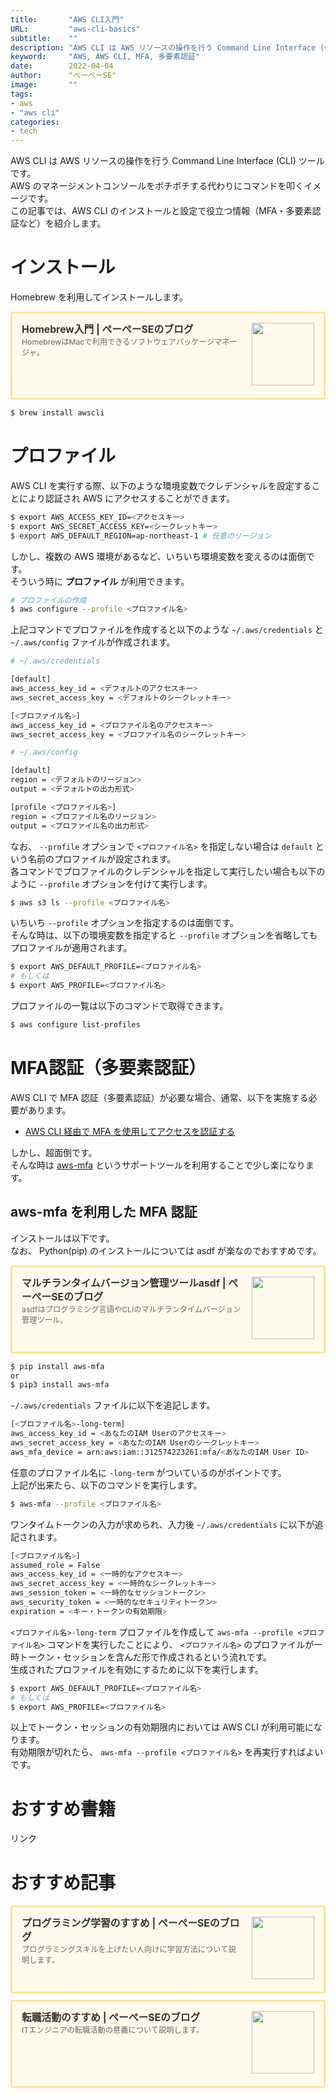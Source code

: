 ```yaml
---
title:       "AWS CLI入門"
URL:         "aws-cli-basics"
subtitle:    ""
description: "AWS CLI は AWS リソースの操作を行う Command Line Interface (CLI) ツールです。AWS のマネージメントコンソールをボチボチする代わりにコマンドを叩くイメージです。この記事では、AWS CLI のインストールと設定で役立つ情報（MFA・多要素認証など）を紹介します。"
keyword:     "AWS, AWS CLI, MFA, 多要素認証"
date:        2022-04-04
author:      "ぺーぺーSE"
image:       ""
tags:
- aws
- "aws cli"
categories:
- tech
---
```


AWS CLI は AWS リソースの操作を行う Command Line Interface (CLI) ツールです。  
AWS のマネージメントコンソールをボチボチする代わりにコマンドを叩くイメージです。  
この記事では、AWS CLI のインストールと設定で役立つ情報（MFA・多要素認証など）を紹介します。

<!--more-->

# インストール

Homebrew を利用してインストールします。

<div class="blogcardfu" style="width:auto;max-width:9999px;border:3px solid #FBE599;border-radius:3px;margin:10px 0;padding:15px;line-height:1.4;text-align:left;background:#FFFAEB;"><a href="https://blog.pepese.com/mac-homebrew-basics/" target="_blank" style="display:block;text-decoration:none;"><span class="blogcardfu-image" style="float:right;width:100px;padding:0 0 0 10px;margin:0 0 5px 5px;"><img src="https://images.weserv.nl/?w=100&url=ssl:blog.pepese.com/img/yaruwo.gif" width="100" style="width:100%;height:auto;max-height:100px;min-width:0;border:0 none;margin:0;"></span><br style="display:none"><span class="blogcardfu-title" style="font-size:112.5%;font-weight:700;color:#333333;margin:0 0 5px 0;">Homebrew入門 | ぺーぺーSEのブログ</span><br><span class="blogcardfu-content" style="font-size:87.5%;font-weight:400;color:#666666;">HomebrewはMacで利用できるソフトウェアパッケージマネージャ。</span><br><span style="clear:both;display:block;overflow:hidden;height:0;">&nbsp;</span></a></div>

```bash
$ brew install awscli
```

# プロファイル

AWS CLI を実行する際、以下のような環境変数でクレデンシャルを設定することにより認証され AWS にアクセスすることができます。

```bash
$ export AWS_ACCESS_KEY_ID=<アクセスキー>
$ export AWS_SECRET_ACCESS_KEY=<シークレットキー>
$ export AWS_DEFAULT_REGION=ap-northeast-1 # 任意のリージョン
```

しかし、複数の AWS 環境があるなど、いちいち環境変数を変えるのは面倒です。  
そういう時に **プロファイル** が利用できます。

```bash
# プロファイルの作成
$ aws configure --profile <プロファイル名>
```

上記コマンドでプロファイルを作成すると以下のような `~/.aws/credentials` と `~/.aws/config` ファイルが作成されます。

```bash
# ~/.aws/credentials

[default]
aws_access_key_id = <デフォルトのアクセスキー>
aws_secret_access_key = <デフォルトのシークレットキー>

[<プロファイル名>]
aws_access_key_id = <プロファイル名のアクセスキー>
aws_secret_access_key = <プロファイル名のシークレットキー>
```

```bash
# ~/.aws/config

[default]
region = <デフォルトのリージョン>
output = <デフォルトの出力形式>

[profile <プロファイル名>]
region = <プロファイル名のリージョン>
output = <プロファイル名の出力形式>
```

なお、 `--profile` オプションで `<プロファイル名>` を指定しない場合は `default` という名前のプロファイルが設定されます。  
各コマンドでプロファイルのクレデンシャルを指定して実行したい場合も以下のように `--profile` オプションを付けて実行します。

```bash
$ aws s3 ls --profile <プロファイル名>
```

いちいち `--profile` オプションを指定するのは面倒です。  
そんな時は、以下の環境変数を指定すると `--profile` オプションを省略してもプロファイルが適用されます。

```bash
$ export AWS_DEFAULT_PROFILE=<プロファイル名>
# もしくは
$ export AWS_PROFILE=<プロファイル名>
```

プロファイルの一覧は以下のコマンドで取得できます。

```bash
$ aws configure list-profiles
```

# MFA認証（多要素認証）

AWS CLI で MFA 認証（多要素認証）が必要な場合、通常、以下を実施する必要があります。

- [AWS CLI 経由で MFA を使用してアクセスを認証する](https://aws.amazon.com/jp/premiumsupport/knowledge-center/authenticate-mfa-cli/)

しかし、超面倒です。  
そんな時は [aws-mfa](https://github.com/broamski/aws-mfa) というサポートツールを利用することで少し楽になります。

## aws-mfa を利用した MFA 認証

インストールは以下です。  
なお、 Python(pip) のインストールについては asdf が楽なのでおすすめです。

<div class="blogcardfu" style="width:auto;max-width:9999px;border:3px solid #FBE599;border-radius:3px;margin:10px 0;padding:15px;line-height:1.4;text-align:left;background:#FFFAEB;"><a href="https://blog.pepese.com/asdf-basics/" target="_blank" style="display:block;text-decoration:none;"><span class="blogcardfu-image" style="float:right;width:100px;padding:0 0 0 10px;margin:0 0 5px 5px;"><img src="https://images.weserv.nl/?w=100&url=ssl:blog.pepese.com/img/yaruwo.gif" width="100" style="width:100%;height:auto;max-height:100px;min-width:0;border:0 none;margin:0;"></span><br style="display:none"><span class="blogcardfu-title" style="font-size:112.5%;font-weight:700;color:#333333;margin:0 0 5px 0;">マルチランタイムバージョン管理ツールasdf | ぺーぺーSEのブログ</span><br><span class="blogcardfu-content" style="font-size:87.5%;font-weight:400;color:#666666;">asdfはプログラミング言語やCLIのマルチランタイムバージョン管理ツール。</span><br><span style="clear:both;display:block;overflow:hidden;height:0;">&nbsp;</span></a></div>

```bash
$ pip install aws-mfa
or
$ pip3 install aws-mfa
```

`~/.aws/credentials` ファイルに以下を追記します。

```bash
[<プロファイル名>-long-term]
aws_access_key_id = <あなたのIAM Userのアクセスキー>
aws_secret_access_key = <あなたのIAM Userのシークレットキー>
aws_mfa_device = arn:aws:iam::312574223261:mfa/<あなたのIAM User ID>
```

任意のプロファイル名に `-long-term` がついているのがポイントです。  
上記が出来たら、以下のコマンドを実行します。

```bash
$ aws-mfa --profile <プロファイル名>
```

ワンタイムトークンの入力が求められ、入力後 `~/.aws/credentials` に以下が追記されます。

```bash
[<プロファイル名>]
assumed_role = False
aws_access_key_id = <一時的なアクセスキー>
aws_secret_access_key = <一時的なシークレットキー>
aws_session_token = <一時的なセッショントークン>
aws_security_token = <一時的なセキュリティトークン>
expiration = <キー・トークンの有効期限>
```

`<プロファイル名>-long-term` プロファイルを作成して `aws-mfa --profile <プロファイル名>` コマンドを実行したことにより、 `<プロファイル名>` のプロファイルが一時トークン・セッションを含んだ形で作成されるという流れです。  
生成されたプロファイルを有効にするために以下を実行します。

```bash
$ export AWS_DEFAULT_PROFILE=<プロファイル名>
# もしくは
$ export AWS_PROFILE=<プロファイル名>
```

以上でトークン・セッションの有効期限内においては AWS CLI が利用可能になります。  
有効期限が切れたら、 `aws-mfa --profile <プロファイル名>` を再実行すればよいです。

# おすすめ書籍

<!-- ad link - amazon/rakuten books - aws basics -->
<!-- START MoshimoAffiliateEasyLink -->
<script type="text/javascript">
(function(b,c,f,g,a,d,e){b.MoshimoAffiliateObject=a;
b[a]=b[a]||function(){arguments.currentScript=c.currentScript
||c.scripts[c.scripts.length-2];(b[a].q=b[a].q||[]).push(arguments)};
c.getElementById(a)||(d=c.createElement(f),d.src=g,
d.id=a,e=c.getElementsByTagName("body")[0],e.appendChild(d))})
(window,document,"script","//dn.msmstatic.com/site/cardlink/bundle.js?20220329","msmaflink");
msmaflink({"n":"AWSではじめるインフラ構築入門 安全で堅牢な本番環境のつくり方 [ 中垣 健志 ]","b":"","t":"","d":"https:\/\/thumbnail.image.rakuten.co.jp","c_p":"","p":["\/@0_mall\/book\/cabinet\/3437\/9784798163437.jpg"],"u":{"u":"https:\/\/item.rakuten.co.jp\/book\/16586730\/","t":"rakuten","r_v":""},"v":"2.1","b_l":[{"u_bc":"#fc9823","u_tx":"Amazonで見る","u_url":"https:\/\/amzn.to\/3j7fBNl","s_n":"custom_3","u_so":0,"a_id":0,"p_id":0,"pc_id":0,"pl_id":0,"id":3},{"u_bc":"#bf0000","u_tx":"楽天ブックスで見る","u_url":"https:\/\/a.r10.to\/h6WEYh","s_n":"custom_4","u_so":1,"a_id":0,"p_id":0,"pc_id":0,"pl_id":0,"id":4},{"id":1,"u_tx":"楽天市場で見る","u_bc":"#f76956","u_url":"https:\/\/item.rakuten.co.jp\/book\/16586730\/","a_id":3351919,"p_id":54,"pl_id":27059,"pc_id":54,"s_n":"rakuten","u_so":2}],"eid":"e0IUt","s":"s"});
</script>
<div id="msmaflink-e0IUt">リンク</div>
<!-- MoshimoAffiliateEasyLink END -->

# おすすめ記事

<!-- プログラミング学習のすすめ -->
<div class="blogcardfu" style="width:auto;max-width:9999px;border:3px solid #FBE599;border-radius:3px;margin:10px 0;padding:15px;line-height:1.4;text-align:left;background:#FFFAEB;"><a href="https://blog.pepese.com/article-programing-learning" target="_blank" style="display:block;text-decoration:none;"><span class="blogcardfu-image" style="float:right;width:100px;padding:0 0 0 10px;margin:0 0 5px 5px;"><img src="https://images.weserv.nl/?w=100&url=ssl:blog.pepese.com/img/yaruwo.gif" width="100" style="width:100%;height:auto;max-height:100px;min-width:0;border:0 none;margin:0;"></span><br style="display:none"><span class="blogcardfu-title" style="font-size:112.5%;font-weight:700;color:#333333;margin:0 0 5px 0;">プログラミング学習のすすめ | ぺーぺーSEのブログ</span><br><span class="blogcardfu-content" style="font-size:87.5%;font-weight:400;color:#666666;">プログラミングスキルを上げたい人向けに学習方法について説明します。</span><br><span style="clear:both;display:block;overflow:hidden;height:0;">&nbsp;</span></a></div>

<!-- 転職活動のすすめ -->
<div class="blogcardfu" style="width:auto;max-width:9999px;border:3px solid #FBE599;border-radius:3px;margin:10px 0;padding:15px;line-height:1.4;text-align:left;background:#FFFAEB;"><a href="https://blog.pepese.com/article-job-changing" target="_blank" style="display:block;text-decoration:none;"><span class="blogcardfu-image" style="float:right;width:100px;padding:0 0 0 10px;margin:0 0 5px 5px;"><img src="https://images.weserv.nl/?w=100&url=ssl:blog.pepese.com/img/yaruwo.gif" width="100" style="width:100%;height:auto;max-height:100px;min-width:0;border:0 none;margin:0;"></span><br style="display:none"><span class="blogcardfu-title" style="font-size:112.5%;font-weight:700;color:#333333;margin:0 0 5px 0;">転職活動のすすめ | ぺーぺーSEのブログ</span><br><span class="blogcardfu-content" style="font-size:87.5%;font-weight:400;color:#666666;">ITエンジニアの転職活動の意義について説明します。</span><br><span style="clear:both;display:block;overflow:hidden;height:0;">&nbsp;</span></a></div>